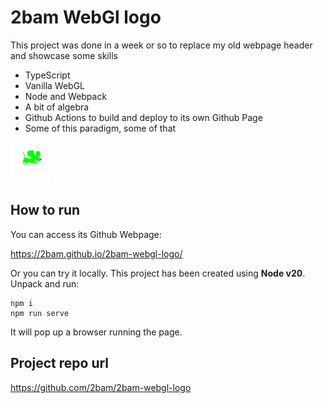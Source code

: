 # 2bam WebGl logo

This project was done in a week or so to replace my old webpage header and showcase some skills

- TypeScript 
- Vanilla WebGL
- Node and Webpack
- A bit of algebra
- Github Actions to build and deploy to its own Github Page
- Some of this paradigm, some of that

<img src='assets/rat.gif'>

## How to run

You can access its Github Webpage:

https://2bam.github.io/2bam-webgl-logo/

Or you can try it locally. This project has been created using **Node v20**. Unpack and run:

```
npm i
npm run serve
```

It will pop up a browser running the page.

## Project repo url

https://github.com/2bam/2bam-webgl-logo

